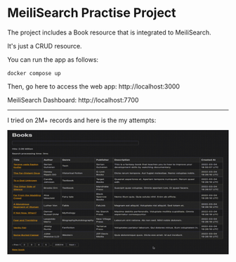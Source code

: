 # MeiliSearch Practise Project

The project includes a Book resource that is integrated to MeiliSearch.

It's just a CRUD resource.

You can run the app as follows:

    docker compose up

Then, go here to access the web app: http://localhost:3000

MeiliSearch Dashboard: http://localhost:7700


---
I tried on 2M+ records and here is the my attempts:

![](p1.gif)